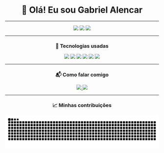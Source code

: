 <h1 align="center">👋 Olá! Eu sou Gabriel Alencar</h1>

---

<p align="center">
  <img height="50" src="https://img.shields.io/badge/React-61DAFB?style=for-the-badge&logo=react&logoColor=white"/>
  <img height="50" src="https://img.shields.io/badge/Python-3776AB?style=for-the-badge&logo=python&logoColor=white"/>
  <img height="50" src="https://img.shields.io/badge/Bootstrap-7952B3?style=for-the-badge&logo=bootstrap&logoColor=white"/>
</p>


---

<h3 align="center">🚀 Tecnologias usadas</h3>

<p align="center">
  <img src="https://img.shields.io/badge/HTML5-E34F26?style=for-the-badge&logo=html5&logoColor=white"/>
  <img src="https://img.shields.io/badge/CSS3-1572B6?style=for-the-badge&logo=css3&logoColor=white"/>
  <img src="https://img.shields.io/badge/JavaScript-F7DF1E?style=for-the-badge&logo=javascript&logoColor=black"/>
  <img src="https://img.shields.io/badge/React-20232A?style=for-the-badge&logo=react&logoColor=61DAFB"/>
  <img src="https://img.shields.io/badge/Python-3776AB?style=for-the-badge&logo=python&logoColor=white"/>
  <img src="https://img.shields.io/badge/Bootstrap-563D7C?style=for-the-badge&logo=bootstrap&logoColor=white"/>
</p>

---

<h3 align="center">📬 Como falar comigo</h3>

<p align="center">
  <a href="mailto:alencarbiel65@gmail.com">
    <img src="https://img.shields.io/badge/Gmail-D14836?style=for-the-badge&logo=gmail&logoColor=white"/>
  </a>
  <a href="https://instagram.com/biel.ssj9" target="_blank">
    <img src="https://img.shields.io/badge/Instagram-E4405F?style=for-the-badge&logo=instagram&logoColor=white"/>
  </a>
</p>

---

<h3 align="center">📈 Minhas contribuições</h3>

<p align="center">
  <img src="https://github.com/GabrielAlenc/GabrielAlenc/blob/output/snake.svg" alt="Snake animation"/>
</p>
